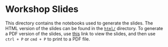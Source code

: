 # Workshop Slides

This directory contains the notebooks used to generate the slides. The HTML version of the slides can be found in the [`html/`](./html/) directory.  To generate a PDF version of the slides, use [this](https://stefmolin.github.io/pandas-workshop/slides/html/combined.slides.html?print-pdf#/) link to view the slides, and then use `ctrl + P` or `cmd + P` to print to a PDF file.
